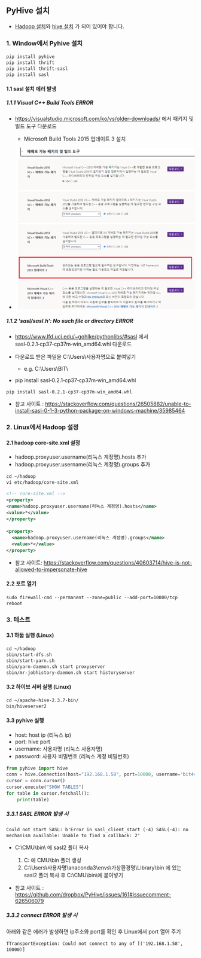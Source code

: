 ## PyHive 설치

- [Hadoop 설치](https://github.com/jeonsanggi/TIL/blob/master/Hadoop/04.Hadoop-%EC%84%A4%EC%B9%98.md)와 [hive 설치](https://github.com/jeonsanggi/TIL/blob/master/Hadoop/10.HIVE.md) 가 되어 있어야 합니다.

### 1. Window에서 Pyhive 설치

```shell
pip install pyhive
pip install thrift
pip install thrift-sasl
pip install sasl
```

#### 1.1 sasl 설치 에러 발생

##### 1.1.1 Visual C++ Build Tools ERROR

- https://visualstudio.microsoft.com/ko/vs/older-downloads/ 에서 패키지 및 빌드 도구 다운로드
  - Microsoft Build Tools 2015 업데이트 3 설치
  
- ![image-20200916135416948](../Image/Hadoop/image-20200916135416948.png)

##### 1.1.2 'sasl/sasl.h': No such file or directory ERROR

- https://www.lfd.uci.edu/~gohlke/pythonlibs/#sasl 에서 sasl‑0.2.1‑cp37‑cp37m‑win_amd64.whl 다운로드

- 다운로드 받은 파일을 C:\Users\사용자명으로 붙여넣기
  - e.g. C:\Users\BIT\
- pip install sasl‑0.2.1‑cp37‑cp37m‑win_amd64.whl

```
pip install sasl‑0.2.1‑cp37‑cp37m‑win_amd64.whl
```

- 참고 사이트 : https://stackoverflow.com/questions/26505882/unable-to-install-sasl-0-1-3-python-package-on-windows-machine/35985464

### 2. Linux에서 Hadoop 설정

#### 2.1 hadoop core-site.xml 설정

- hadoop.proxyuser.username(리눅스 계정명).hosts  추가
- hadoop.proxyuser.username(리눅스 계정명).groups 추가

```shell
cd ~/hadoop
vi etc/hadoop/core-site.xml
```

```xml
<!-- core-site.xml -->
<property>
<name>hadoop.proxyuser.username(리눅스 계정명).hosts</name>
<value>*</value>
</property>

<property>
  <name>hadoop.proxyuser.username(리눅스 계정명).groups</name>
  <value>*</value>
</property>
```

- 참고 사이트: https://stackoverflow.com/questions/40603714/hive-is-not-allowed-to-impersonate-hive

#### 2.2 포트 열기

```shell
sudo firewall-cmd --permanent --zone=public --add-port=10000/tcp
reboot
```

### 3. 테스트

#### 3.1 하둡 실행 (Linux)

```shell
cd ~/hadoop
sbin/start-dfs.sh 
sbin/start-yarn.sh 
sbin/yarn-daemon.sh start proxyserver
sbin/mr-jobhistory-daemon.sh start historyserver
```

#### 3.2 하이브 서버 실행 (Linux)

```shell
cd ~/apache-hive-2.3.7-bin/
bin/hiveserver2
```

#### 3.3 pyhive 실행

- host: host ip (리눅스 ip)
- port: hive port
- username: 사용자명 (리눅스 사용자명)
- password: 사용자 비밀번호 (리눅스 계정 비밀번호)

```python
from pyhive import hive
conn = hive.Connection(host="192.168.1.58", port=10000, username='bit44', password='1234', auth='CUSTOM')
cursor = conn.cursor()
cursor.execute("SHOW TABLES")
for table in cursor.fetchall():
    print(table)
```

##### 3.3.1 SASL ERROR 발생 시

```shell
Could not start SASL: b'Error in sasl_client_start (-4) SASL(-4): no mechanism available: Unable to find a callback: 2'
```

- C:\CMU\bin\ 에 sasl2 폴더 복사
  1. C: 에 CMU\bin 폴더 생성
  2. C:\Users\사용자명\anaconda3\envs\가상환경명\Library\bin 에 있는 sasl2 폴더 복사 후 C:\CMU\bin\에 붙여넣기 

- 참고 사이트 : https://github.com/dropbox/PyHive/issues/161#issuecomment-626506079

##### 3.3.2 connect ERROR 발생 시

아래와 같은 에러가 발생하면 ip주소와 port를 확인 후 Linux에서 port 열어 주기

```shell
TTransportException: Could not connect to any of [('192.168.1.58', 10000)]
```

